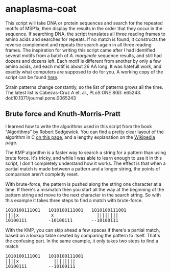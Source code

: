 # anaplasma-coat

<p>This script will take DNA or protein sequences and search for the repeated motifs of MSP1a, then display the results in the order that they occur in the sequence.  If searching DNA, the script translates all three reading frames to amino acids and searches for repeats.  If no match is found, it constructs the reverse complement and repeats the search again in all three reading frames. The inspiration for writing this script came after I had identified several motifs from a batch of <i>A. marginale</i> sequence results, and still had dozens and dozens left. Each motif is different from another by only a few amino acids, and each motif is about 26 AA long. It was hatefull work, and exactly what computers are supposed to do for you. A working copy of the script can be found <a href="http://greenbarnstar.github.io/anaplasma-coat/">here</a>.</p>

<p>Strain patterns change constantly, so the list of patterns grows all the time. The latest list is Cabezas-Cruz A et. al., PLoS ONE 8(6): e65243. doi:10.1371/journal.pone.0065243</p>

<h2>Brute force and Knuth-Morris-Pratt</h2>
<p>I learned how to write the algorithms used in this script from the book "Algorithms" by Robert Sedgewick.  You can find a pretty clear layout of the algorithm in C <a href='http://www-igm.univ-mlv.fr/~lecroq/string/node8.html'>on this page</a>, and a lengthy explanation on the <a href='http://en.wikipedia.org/wiki/Knuth-Morris-Pratt_algorithm'>Wikipedia</a> page.</p>

<p>The KMP algorithm is a faster way to search a string for a pattern than using brute force. It's tricky, and while I was able to learn enough to use it in this script, I don't completely understand how it works. The effect is that when a partial match is made between a pattern and a longer string, the points of comparison aren't completly reset.<p>
</p>With brute-force, the pattern is pushed along the string one character at a time. If there's a mismatch then you start all the way at the beginning of the pattern string and move to the next character in the search string. So with this example it takes three steps to find a match with brute-force.</p>

<pre>
1010100111001   1010100111001   1010100111001
||||x            x                ||||||||
10100111        -10100111       --10100111
</pre>
<p>With the KMP, you can skip ahead a few spaces if there's a partial match, based on a lookup table created by comparing the pattern to itself. That's the confusing part. In the same example, it only takes two steps to find a match</p>
<pre>
1010100111001   1010100111001
||||x             ||||||||
10100111        --10100111
</pre>

